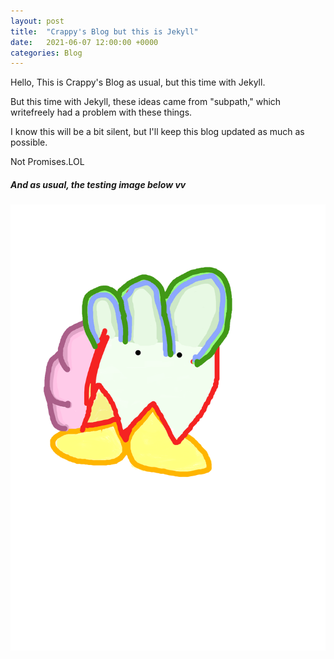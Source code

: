 ```yaml
---
layout: post
title:  "Crappy's Blog but this is Jekyll"
date:   2021-06-07 12:00:00 +0000
categories: Blog
---
```

Hello, This is Crappy's Blog as usual, but this time with Jekyll.

But this time with Jekyll, these ideas came from "subpath," which writefreely had a problem with these things.

I know this will be a bit silent, but I'll keep this blog updated as much as possible.

Not Promises.LOL

##### And as usual, the testing image below vv

![Test wowowowowowo](/assets/blog/mouse_bottr.png)
